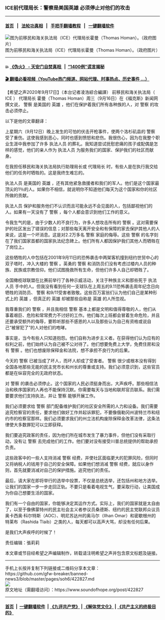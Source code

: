 ### ICE前代理局长：警察是美国英雄 必须停止对他们的攻击
------------------------

#### [首页](https://github.com/gfw-breaker/banned-news3/blob/master/README.md) &nbsp;&nbsp;|&nbsp;&nbsp; [法轮功真相](https://github.com/begood0513/basic/blob/master/README.md)  &nbsp;&nbsp;|&nbsp;&nbsp; [手把手翻墙教程](https://github.com/gfw-breaker/guides/wiki)  &nbsp;&nbsp;|&nbsp;&nbsp; [一键翻墙软件](https://github.com/gfw-breaker/nogfw/blob/master/README.md)  



<div><img alt="图为前移民和海关执法局（ICE）代理局长霍曼（Thomas Homan）。（政府图片）" src="https://img.soundofhope.org/2020-09/9-17-1-1600368988619.jpg"/>
<br/><figcaption class="caption">
 图为前移民和海关执法局（ICE）代理局长霍曼（Thomas Homan）。（政府图片）
</figcaption></div><hr/>

#### 💥 [《伪火》 - 天安门自焚真相 ](http://158.247.195.190:10000/videos/blog/weihuo.html)&nbsp; |&nbsp; [“1400例”谎言揭秘  ](http://158.247.195.190:10000/videos/blog/jiexi1400.html)

#### [ 🎬  翻墙必看视频（YouTube热门频道、网站代理、时事热点、历史事件 ...）](https://github.com/gfw-breaker/links/blob/master/banned.md)

<div><div class="Content__Wrapper sc-1bvya0-0 grZQxZ">
 <p class="meta-top">
  <span class="meta">
   【希望之声2020年9月17日】（本台记者凌浩綜合編譯）
  </span>
  前移民和海关执法局（
  <ok href="/term/57878">
   ICE
  </ok>
  ）
  <ok href="/term/47951">
   代理局长
  </ok>
  霍曼（Thomas Homan）周三（9月16日）在《福克斯》新闻网撰文说，
  <ok href="/term/11232">
   警察
  </ok>
  是美国的
  <ok href="/term/60092">
   英雄
  </ok>
  ，他们在保护着我们所有各种族的人，对
  <ok href="/term/11232">
   警察
  </ok>
  的攻击必须停止。
 </p>
 <p>
  以下是他的文章翻译：
 </p>
 <div class="AD_Embed__Wrap-sc-1xslmin-0 igMuqX module desktop">
  <div>
  </div>
 </div>
 <p>
  上星期六（9月12日）晚上发生的可怕的伏击开枪事件，使两个洛杉矶县的
  <ok href="/term/11232">
   警察
  </ok>
  受了重伤。这使我感到恶心，同时也感到愤怒和悲伤。我很伤心，因为在我整个职业生涯中我参加了许多
  <ok href="/term/31479">
   执法人员
  </ok>
  的葬礼。我知道尝试抚慰悲痛的孩子或配偶是怎样的感觉，他们的亲人作为
  <ok href="/term/31479">
   执法人员
  </ok>
  为服务我们的国家、保护我们的社区而献身。
 </p>
 <p>
  在我担任移民和海关执法局执行助理局长或
  <ok href="/term/47951">
   代理局长
  </ok>
  时，有些人是在执行我交给他们的任务时牺牲的。这是我终生难忘的。
 </p>
 <p>
  <ok href="/term/31479">
   执法人员
  </ok>
  是美国的
  <ok href="/term/60092">
   英雄
  </ok>
  ，还有其他紧急救援者和我们的军人。他们是这个国家最顶尖的1％的人。如果你不相信，就说明你不知道他们每天为这个国家和你的社区所做的贡献。
 </p>
 <p>
  <ok href="/term/31479">
   执法人员
  </ok>
  保护和服务他们不认识而且可能永远不会见面的人，包括鄙视他们的人。如果有一天没有了
  <ok href="/term/11232">
   警察
  </ok>
  ，每个人都会意识到他们工作的意义。
 </p>
 <p>
  令我生气的是，由于少数人的不良行为，许多人想攻击所有的
  <ok href="/term/11232">
   警察
  </ok>
  。这对需要保护的社区发出了错误的信息；对那些每天离开安全和有保障的家去保护其他人的人来说，这是一个坏消息。这是对2.2万多名
  <ok href="/term/11232">
   警察
  </ok>
  家庭的侮辱。这些
  <ok href="/term/11232">
   警察
  </ok>
  的名字刻在了我们国家首都的国家执法纪念碑上。他们所有人都因保护我们其他人而牺牲在了岗位上。
 </p>
 <p>
  这些牺牲的人中包括在2001年9月11日的恐怖袭击中两架客机撞到纽约世贸中心的双子塔时，冲入大楼的
  <ok href="/term/11232">
   警察
  </ok>
  。英勇的
  <ok href="/term/11232">
   警察
  </ok>
  和消防员们没有考虑过楼内人员的种族、民族或宗教信仰。他们试图挽救所有生命，但他们许多人自己却牺牲了。
 </p>
 <p>
  全国橄榄球联盟在比赛前举行了各种示威活动，关注于种族主义和那些死于
  <ok href="/term/31479">
   执法人员
  </ok>
  手中的人。但我没有看到任何一支球队在上周五的9.11恐怖袭击周年纪念日向牺牲的消防员、
  <ok href="/term/11232">
   警察
  </ok>
  和9/11受害者致敬。这些百万富翁们认为他们自己是某种形式上的
  <ok href="/term/60092">
   英雄
  </ok>
  ，但真正的
  <ok href="/term/60092">
   英雄
  </ok>
  却被那些自称是
  <ok href="/term/60092">
   英雄
  </ok>
  的人所忽视。
 </p>
 <p>
  我尊重我们的
  <ok href="/term/11232">
   警察
  </ok>
  ，并且我相信
  <ok href="/term/11232">
   警察
  </ok>
  基本上都是文明和值得尊敬的人，他们从事着艰巨、危险和常常费力不讨好的工作。他们每次上班都会冒着生命危险，并且还要承受额外的侮辱，要聆听那些不感恩的人以及那些认为自己有资格或说自己“被冒犯了”的人对他们的咆哮。
 </p>
 <p>
  事实是，当今有些人只知道抱怨。他们自称为进步主义者。在获得他们认为应有的权利之前，他们始终认为自己被不公对待了。他们想要免费上大学，免费住房和没有
  <ok href="/term/11232">
   警察
  </ok>
  。他们也想废除保释金和法院，想不承担不良行为的后果。
 </p>
 <p>
  今天的
  <ok href="/term/11232">
   警察
  </ok>
  已被当成了坏人，而坏人却成了受害者。
  <ok href="/term/11232">
   警察
  </ok>
  很少或根本没有得到全国各地那些无能的民主党市长和州长的尊重或支持。我们必须意识到，这些官员都是在纵容完全的无政府状态。
 </p>
 <div class="AD_Embed__Wrap-sc-1xslmin-0 igMuqX module desktop">
  <div>
  </div>
 </div>
 <p>
  对
  <ok href="/term/11232">
   警察
  </ok>
  的袭击必须停止。这个国家的人民必须挺身而出，大声疾呼。那些相信法治和秩序国家的人再也不能保持沉默。你需要每天与当地和联邦官员联系。我们需要要求他们支持执法，并让
  <ok href="/term/11232">
   警察
  </ok>
  能够开展工作。
 </p>
 <p>
  我们必须要求给
  <ok href="/term/11232">
   警察
  </ok>
  部门配备维护我们的社区安全所需的人力和设备。我们需要追究检察官的责任，要求他们做好工作并起诉罪犯，不要像俄勒冈州波特兰市和纽约市的检察官那样。我们必须要求我们的州立法机构废除保释金改革法律，这条法律使大多数罪犯可以立即获释。
 </p>
 <p>
  我们要追究政客的责任，因为他们所在城市发生了暴力事件，但他们没有采取行动，没有让
  <ok href="/term/11232">
   警察
  </ok>
  去完成他们的工作。他们要对没有接受川普总统提供的帮助承担负责。
 </p>
 <p>
  这些政客中的一些人支持消减
  <ok href="/term/11232">
   警察
  </ok>
  经费，并使社区面临更大的犯罪风险，但同时又将纳税人的钱用于自己的安全保障。如果他们想消减
  <ok href="/term/11232">
   警察
  </ok>
  经费，就应以身作则，首先就要消减对自己的保护措施。追究他们的责任。
 </p>
 <p>
  最后，请大家在即将举行的选举中投票，不仅是总统选举，还包括州和地方选举。让我们的国家一步一步走回正轨。不要只是看着电视生气，要采取行动，让美国成为你自己想要生活的国家。
 </p>
 <p>
  我们有一个自由的国家，你能够决定其运作方式。实际上，我们的国家就是太自由了，以至于像佛蒙特州的民主社会主义者参议员桑德斯、纽约的民主党联邦众议员奥卡西奥·科尔特斯（AOC）、明尼苏达州的奥马尔（Ilhan Omar）和密歇根州的特莱布（Rashida Tlaib）之类的人，每天都可以高声大骂，却没有任何后果。
 </p>
 <p>
  是我们大声疾呼的时候了！
 </p>
 <p class="meta-btm">
  责任编辑：張莉莉
 </p>
 <p class="meta-btm">
  本文章或节目经希望之声编辑制作，转载请注明希望之声并包含原文标题及链接。
 </p>
</div>
</div>
<hr/>
手机上长按并复制下列链接或二维码分享本文章：<br/>
https://github.com/gfw-breaker/banned-news3/blob/master/pages/soh6/422827.md <br/>
<a href='https://github.com/gfw-breaker/banned-news3/blob/master/pages/soh6/422827.md'><img src='https://github.com/gfw-breaker/banned-news3/blob/master/pages/soh6/422827.md.png'/></a> <br/>
原文地址（需翻墙访问）：https://www.soundofhope.org/post/422827


------------------------
#### [首页](https://github.com/gfw-breaker/banned-news3/blob/master/README.md) &nbsp;|&nbsp; [一键翻墙软件](https://github.com/gfw-breaker/nogfw/blob/master/README.md) &nbsp;| [《九评共产党》](https://github.com/gfw-breaker/9ping.md/blob/master/README.md#九评之一评共产党是什么) | [《解体党文化》](https://github.com/gfw-breaker/jtdwh.md/blob/master/README.md) | [《共产主义的终极目的》](https://github.com/gfw-breaker/gczydzjmd.md/blob/master/README.md)


<img src='http://gfw-breaker.win/banned-news3/pages/soh6/422827.md' width='0px' height='0px'/>